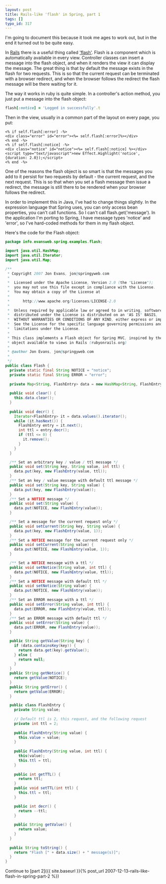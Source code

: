 ```yaml
---
layout: post
title: Rails-like 'flash' in Spring, part 1
tags: []
typo_id: 317
---
```


I'm going to document this because it took me ages to work out, but in the end it turned out to be quite easy.

In [Rails](http://rubyonrails.org) there is a useful thing called ['flash'](http://api.rubyonrails.org/classes/ActionController/Flash.html). Flash is a component which is automatically available in every view. Controller classes can insert a message into the flash object, and when it renders the view it can display the message. The great thing is that by default the message exists in the flash for two requests. This is so that the current request can be terminated with a browser redirect, and when the browser follows the redirect the flash message will be there waiting for it.

The way it works in ruby is quite simple. In a controller's action method, you just put a message into the flash object:

```ruby
flash[:notice] = 'Logged in successfully'.t
```

Then in the view, usually in a common part of the layout on every page, you put:

```erb
<% if self.flash[:error] -%>
<div class="error" id="error"><%= self.flash[:error]%></div>
<% end -%>
<% if self.flash[:notice] -%> 
<div class="notice" id="notice"><%= self.flash[:notice] %></div>
<script type="text/javascript">new Effect.Highlight('notice', {duration: 2.0});</script>
<% end -%>
```

One of the reasons the flash object is so smart is that the messages you add to it persist for two requests by default - the current request, and the next request. This is so that when you set a flash message then issue a redirect, the message is still there to be rendered when your browser follows the redirect.

In order to implement this in Java, I've had to change things slightly. In the expression language that Spring uses, you can only access bean properties, you can't call functions. So I can't call flash.get('message'). In the application I'm porting to Spring, I have message types 'notice' and 'error', so I've hard-coded methods for them in my flash object.

Here's the code for the Flash object:

```java
package info.evansweb.spring.examples.flash;

import java.util.HashMap;
import java.util.Iterator;
import java.util.Map;

/**
 * Copyright 2007 Jon Evans, jon@springyweb.com
 *
 *  Licensed under the Apache License, Version 2.0 (the "License");
 *  you may not use this file except in compliance with the License.
 *  You may obtain a copy of the License at
 *
 *      http://www.apache.org/licenses/LICENSE-2.0
 *
 *  Unless required by applicable law or agreed to in writing, software
 *  distributed under the License is distributed on an "AS IS" BASIS,
 *  WITHOUT WARRANTIES OR CONDITIONS OF ANY KIND, either express or implied.
 *  See the License for the specific language governing permissions and
 *  limitations under the License.
 * 
 * This class implements a Flash object for Spring MVC, inspired by the flash
 * object available to views in Rails (rubyonrails.org)
 *
 * @author Jon Evans, jon@springyweb.com
 *
 */
public class Flash {
  private static final String NOTICE = "notice";
  private static final String ERROR = "error";
  
  private Map<String, FlashEntry> data = new HashMap<String, FlashEntry>();
  
  public void clear() {
    this.data.clear();
  }
  
  public void decr() {
    Iterator<FlashEntry> it = data.values().iterator();
    while (it.hasNext()) {
      FlashEntry entry = it.next();
      int ttl = entry.decr();
      if (ttl <= 0) {
        it.remove();
      }
    }
  }

  /** Set an arbitrary key / value / ttl message */
  public void set(String key, String value, int ttl) {
    data.put(key, new FlashEntry(value, ttl));
  }
  /** Set an key / value message with default ttl message */
  public void set(String key, String value) {
    data.put(key, new FlashEntry(value));
  }
  /** Set a NOTICE message */
  public void set(String value) {
    data.put(NOTICE, new FlashEntry(value));
  }

  /** Set a message for the current request only */
  public void setCurrent(String key, String value) {
    data.put(key, new FlashEntry(value, 1));
  }
  /** Set a NOTICE message for the current request only */
  public void setCurrent(String value) {
    data.put(NOTICE, new FlashEntry(value, 1));
  }

  /** Set a NOTICE message with a ttl */
  public void setNotice(String value, int ttl) {
    data.put(NOTICE, new FlashEntry(value, ttl));
  }
  /** Set a NOTICE message with default ttl */
  public void setNotice(String value) {
    data.put(NOTICE, new FlashEntry(value));
  }
  /** Set an ERROR message with a ttl */
  public void setError(String value, int ttl) {
    data.put(ERROR, new FlashEntry(value, ttl));
  }
  /** Set an ERROR message with default ttl */
  public void setError(String value) {
    data.put(ERROR, new FlashEntry(value));
  }

  public String getValue(String key) {
    if (data.containsKey(key)) {
      return data.get(key).getValue();
    } else {
      return null;
    }
  }
  public String getNotice() {
    return getValue(NOTICE);
  }
  public String getError() {
    return getValue(ERROR);
  }

  public class FlashEntry {
    private String value;
    
    // Default ttl is 2, this request, and the following request
    private int ttl = 2;
    
    public FlashEntry(String value) {
      this.value = value;
    }
    
    public FlashEntry(String value, int ttl) {
      this(value);
      this.ttl = ttl;
    }
    
    public int getTTL() {
      return ttl;
    }
    public void setTTL(int ttl) {
      this.ttl = ttl;
    }

    public int decr() {
      return --ttl;
    }
    
    public String getValue() {
      return value;
    }
  }
  
  public String toString() {
    return "Flash [" + data.size() + " message(s)]";
  }
}
```

Continue to [part 2]({{ site.baseurl }}{% post_url 2007-12-13-rails-like-flash-in-spring-part-2 %})
